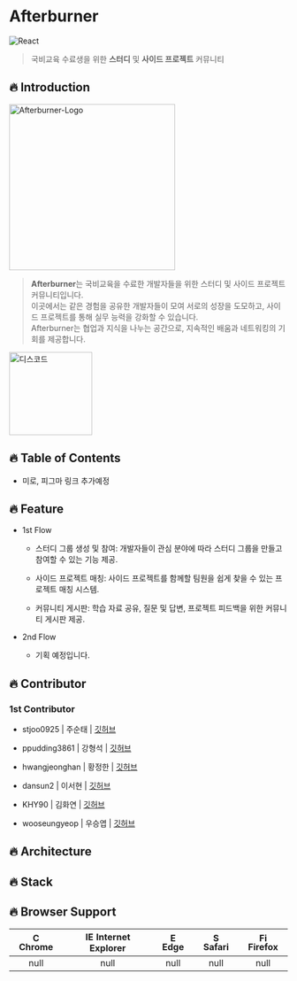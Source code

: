 # **Afterburner**

![React](https://img.shields.io/badge/React-v18.3.1-61DAFB?logo=react&logoColor=white)

> 국비교육 수료생을 위한 **스터디** 및 **사이드 프로젝트** 커뮤니티

## 🔥 **Introduction**

<img src="https://github.com/user-attachments/assets/1dd89ce1-9f85-44a4-ad63-5e6192950fad" alt="Afterburner-Logo" width="300" height="auto"><br>

> **Afterburner**는 국비교육을 수료한 개발자들을 위한 스터디 및 사이드 프로젝트 커뮤니티입니다.<br>
> 이곳에서는 같은 경험을 공유한 개발자들이 모여 서로의 성장을 도모하고, 사이드 프로젝트를 통해 실무 능력을 강화할 수 있습니다.<br>
> Afterburner는 협업과 지식을 나누는 공간으로, 지속적인 배움과 네트워킹의 기회를 제공합니다.

<a href="https://discord.gg/SH2p3sfASc">
  <img src="https://github.com/user-attachments/assets/5b5d83e7-b9a6-4a44-af90-9da4ebdac696" alt="디스코드" width="150"/>
</a>

## 🔥 **Table of Contents**

+ 미로, 피그마 링크 추가예정

## 🔥 **Feature**

+ 1st Flow

  + 스터디 그룹 생성 및 참여: 개발자들이 관심 분야에 따라 스터디 그룹을 만들고 참여할 수 있는 기능 제공.
  
  + 사이드 프로젝트 매칭: 사이드 프로젝트를 함께할 팀원을 쉽게 찾을 수 있는 프로젝트 매칭 시스템.
  
  + 커뮤니티 게시판: 학습 자료 공유, 질문 및 답변, 프로젝트 피드백을 위한 커뮤니티 게시판 제공.

+ 2nd Flow

  + 기획 예정입니다.   

## 🔥 **Contributor**

### 1st Contributor

+ stjoo0925 | 주순태 | [깃허브](https://github.com/Stjoo0925)

+ ppudding3861 | 강형석 | [깃허브](https://github.com/ppudding3861)

+ hwangjeonghan | 황정한 | [깃허브](https://github.com/hwangjeonghan)

+ dansun2 | 이서현 | [깃허브](https://github.com/dansun2)

+ KHY90 | 김화연 | [깃허브](https://github.com/KHY90)

+ wooseungyeop | 우승엽 | [깃허브](https://github.com/wooseungyeop)

## 🔥 Architecture

## 🔥 Stack

## 🔥 Browser Support

| <img src="https://user-images.githubusercontent.com/1215767/34348387-a2e64588-ea4d-11e7-8267-a43365103afe.png" alt="Chrome" width="16px" height="16px" /> Chrome | <img src="https://user-images.githubusercontent.com/1215767/34348590-250b3ca2-ea4f-11e7-9efb-da953359321f.png" alt="IE" width="16px" height="16px" /> Internet Explorer | <img src="https://user-images.githubusercontent.com/1215767/34348380-93e77ae8-ea4d-11e7-8696-9a989ddbbbf5.png" alt="Edge" width="16px" height="16px" /> Edge | <img src="https://user-images.githubusercontent.com/1215767/34348394-a981f892-ea4d-11e7-9156-d128d58386b9.png" alt="Safari" width="16px" height="16px" /> Safari | <img src="https://user-images.githubusercontent.com/1215767/34348383-9e7ed492-ea4d-11e7-910c-03b39d52f496.png" alt="Firefox" width="16px" height="16px" /> Firefox |
| :---------: | :---------: | :---------: | :---------: | :---------: |
| null | null | null | null | null |
